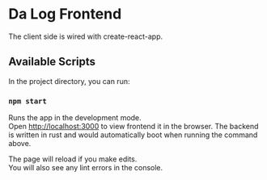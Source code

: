 # Da Log Frontend

The client side is wired with create-react-app.

## Available Scripts

In the project directory, you can run:

### `npm start`

Runs the app in the development mode.<br />
Open [http://localhost:3000](http://localhost:3000) to view frontend it in the browser.
The backend is written in rust and would automatically boot when running the command above.

The page will reload if you make edits.<br />
You will also see any lint errors in the console.

